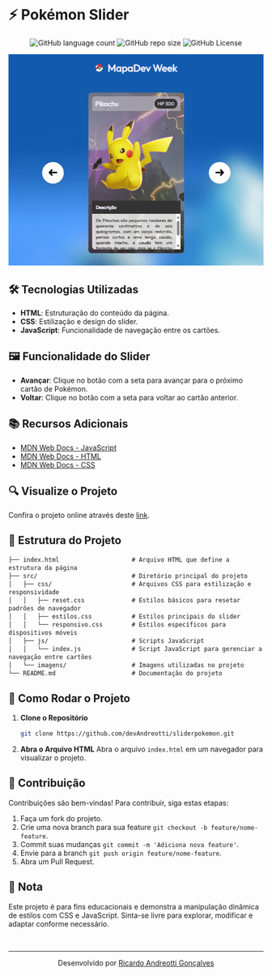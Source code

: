 <!-- Projeto Finalizado -->
# ⚡ Pokémon Slider
<p align="center">
  <!-- Contador de linguagens do GitHub -->
  <img alt="GitHub language count" src="https://img.shields.io/github/languages/count/devAndreotti/sliderpokemon?color=FFF&labelColor=ead42b&style=flat-square">
  <!-- Tamanho do repositório no GitHub -->
  <img alt="GitHub repo size" src="https://img.shields.io/github/repo-size/devAndreotti/sliderpokemon?color=FFF&labelColor=ead42b&style=flat-square">
  <!-- Licença do GitHub -->
  <img alt="GitHub License" src="https://img.shields.io/github/license/devAndreotti/devAndreotti?color=FFF&labelColor=ead42b&style=flat-square">
</p>

<div align="center">
  <img src="./slider.png" alt="Pokémon Banner"/>
</div>

## 🛠️ Tecnologias Utilizadas
- **HTML**: Estruturação do conteúdo da página.
- **CSS**: Estilização e design do slider.
- **JavaScript**: Funcionalidade de navegação entre os cartões.

## 🖼️ Funcionalidade do Slider
- **Avançar**: Clique no botão com a seta para avançar para o próximo cartão de Pokémon.
- **Voltar**: Clique no botão com a seta para voltar ao cartão anterior.

## 📚 Recursos Adicionais
- [MDN Web Docs - JavaScript](https://developer.mozilla.org/en-US/docs/Web/JavaScript)
- [MDN Web Docs - HTML](https://developer.mozilla.org/en-US/docs/Web/HTML)
- [MDN Web Docs - CSS](https://developer.mozilla.org/en-US/docs/Web/CSS)

## 🔍 Visualize o Projeto
Confira o projeto online através deste [link](https://devandreotti.github.io/sliderpokemon/).

## 📁 Estrutura do Projeto
```
├── index.html                    # Arquivo HTML que define a estrutura da página
├── src/                          # Diretório principal do projeto
│   ├── css/                      # Arquivos CSS para estilização e responsividade
│   │   ├── reset.css             # Estilos básicos para resetar padrões de navegador
│   │   ├── estilos.css           # Estilos principais do slider
│   │   └── responsivo.css        # Estilos específicos para dispositivos móveis
│   ├── js/                       # Scripts JavaScript
│   │   └── index.js              # Script JavaScript para gerenciar a navegação entre cartões
│   └── imagens/                  # Imagens utilizadas no projeto        
└── README.md                     # Documentação do projeto
```

## 🚀 Como Rodar o Projeto
1. **Clone o Repositório**
   ```bash
   git clone https://github.com/devAndreotti/sliderpokemon.git
2. **Abra o Arquivo HTML**
   Abra o arquivo `index.html` em um navegador para visualizar o projeto.

## 💪 Contribuição
Contribuições são bem-vindas! Para contribuir, siga estas etapas:
1. Faça um fork do projeto.
2. Crie uma nova branch para sua feature `git checkout -b feature/nome-feature`.
3. Commit suas mudanças `git commit -m 'Adiciona nova feature'`.
4. Envie para a branch `git push origin feature/nome-feature`.
5. Abra um Pull Request.

## 📌 Nota
Este projeto é para fins educacionais e demonstra a manipulação dinâmica de estilos com CSS e JavaScript. Sinta-se livre para explorar, modificar e adaptar conforme necessário.

<br>

---
<p align="center"> Desenvolvido por <a href="https://github.com/devAndreotti">Ricardo Andreotti Gonçalves</a> </p>
